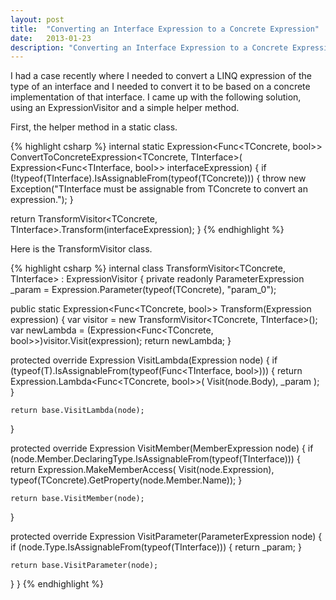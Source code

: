 ```yaml
---
layout: post
title:  "Converting an Interface Expression to a Concrete Expression"
date:   2013-01-23
description: "Converting an Interface Expression to a Concrete Expression"
---
```

I had a case recently where I needed to convert a LINQ expression of the type of an interface and I needed to convert it to be based on a concrete implementation of that interface.  I came up with the  following solution, using an ExpressionVisitor and a simple helper method.

First, the helper method in a static class.

{% highlight csharp %}
internal static Expression<Func<TConcrete, bool>> ConvertToConcreteExpression<TConcrete, TInterface>( Expression<Func<TInterface, bool>> interfaceExpression)
{
  if (!typeof(TInterface).IsAssignableFrom(typeof(TConcrete)))
  {
    throw new Exception("TInterface must be assignable from TConcrete to convert an expression.");
  }

  return TransformVisitor<TConcrete, TInterface>.Transform(interfaceExpression);
}
{% endhighlight %}

Here is the TransformVisitor class.

{% highlight csharp %}
internal class TransformVisitor<TConcrete, TInterface> : ExpressionVisitor
{
  private readonly ParameterExpression _param = Expression.Parameter(typeof(TConcrete), "param_0");

  public static Expression<Func<TConcrete, bool>> Transform(Expression expression)
  {
    var visitor = new TransformVisitor<TConcrete, TInterface>();
    var newLambda = (Expression<Func<TConcrete, bool>>)visitor.Visit(expression);
    return newLambda;
  }

  protected override Expression VisitLambda<T>(Expression<T> node)
  {
    if (typeof(T).IsAssignableFrom(typeof(Func<TInterface, bool>)))
    {
      return Expression.Lambda<Func<TConcrete, bool>>(
        Visit(node.Body),
        _param
      );
    }

    return base.VisitLambda(node);
  }

  protected override Expression VisitMember(MemberExpression node)
  {
    if (node.Member.DeclaringType.IsAssignableFrom(typeof(TInterface)))
    {
      return Expression.MakeMemberAccess(
      Visit(node.Expression),
      typeof(TConcrete).GetProperty(node.Member.Name));
    }

    return base.VisitMember(node);
  }

  protected override Expression VisitParameter(ParameterExpression node)
  {
    if (node.Type.IsAssignableFrom(typeof(TInterface)))
    {
      return _param;
    }

    return base.VisitParameter(node);
  }
}
{% endhighlight %}
